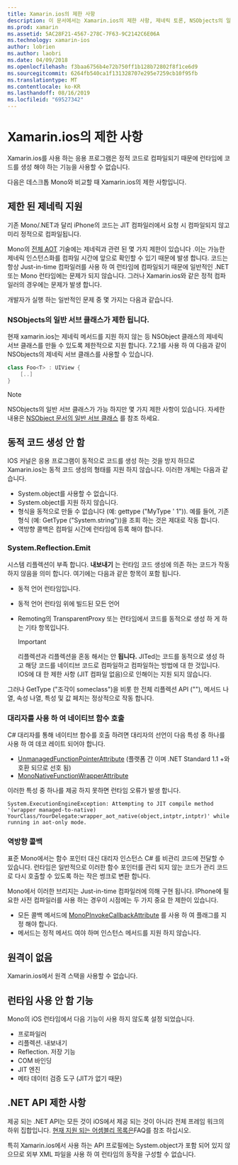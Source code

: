 ```yaml
---
title: Xamarin.ios의 제한 사항
description: 이 문서에서는 Xamarin.ios의 제한 사항, 제네릭 토론, NSObjects의 일반 서브 클래스, 제네릭 개체에서 P/Invoke 등에 대해 설명 합니다.
ms.prod: xamarin
ms.assetid: 5AC28F21-4567-278C-7F63-9C2142C6E06A
ms.technology: xamarin-ios
author: lobrien
ms.author: laobri
ms.date: 04/09/2018
ms.openlocfilehash: f3baa6756b4e72b750ff1b128b72802f8f1ce6d9
ms.sourcegitcommit: 6264fb540ca1f131328707e295e7259cb10f95fb
ms.translationtype: MT
ms.contentlocale: ko-KR
ms.lasthandoff: 08/16/2019
ms.locfileid: "69527342"
---
```

# <a name="limitations-of-xamarinios"></a>Xamarin.ios의 제한 사항

Xamarin.ios를 사용 하는 응용 프로그램은 정적 코드로 컴파일되기 때문에 런타임에 코드를 생성 해야 하는 기능을 사용할 수 없습니다.

다음은 데스크톱 Mono와 비교할 때 Xamarin.ios의 제한 사항입니다.

 <a name="Limited_Generics_Support" />


## <a name="limited-generics-support"></a>제한 된 제네릭 지원

기존 Mono/.NET과 달리 iPhone의 코드는 JIT 컴파일러에서 요청 시 컴파일되지 않고 미리 정적으로 컴파일됩니다.

Mono의 [전체 AOT](https://www.mono-project.com/docs/advanced/aot/#full-aot) 기술에는 제네릭과 관련 된 몇 가지 제한이 있습니다 .이는 가능한 제네릭 인스턴스화를 컴파일 시간에 앞으로 확인할 수 있기 때문에 발생 합니다. 코드는 항상 Just-in-time 컴파일러를 사용 하 여 런타임에 컴파일되기 때문에 일반적인 .NET 또는 Mono 런타임에는 문제가 되지 않습니다. 그러나 Xamarin.ios와 같은 정적 컴파일러의 경우에는 문제가 발생 합니다.

개발자가 실행 하는 일반적인 문제 중 몇 가지는 다음과 같습니다.

 <a name="Generic_Subclasses_of_NSObjects_are_limited" />


### <a name="generic-subclasses-of-nsobjects-are-limited"></a>NSObjects의 일반 서브 클래스가 제한 됩니다.

현재 xamarin.ios는 제네릭 메서드를 지원 하지 않는 등 NSObject 클래스의 제네릭 서브 클래스를 만들 수 있도록 제한적으로 지원 합니다. 7\.2.1를 사용 하 여 다음과 같이 NSObjects의 제네릭 서브 클래스를 사용할 수 있습니다.

```csharp
class Foo<T> : UIView {
    [..]
}
```

> [!NOTE]
> NSObjects의 일반 서브 클래스가 가능 하지만 몇 가지 제한 사항이 있습니다. 자세한 내용은 [NSObject 문서의 일반 서브 클래스](~/ios/internals/api-design/nsobject-generics.md) 를 참조 하세요.


 <a name="No_Dynamic_Code_Generation" />


## <a name="no-dynamic-code-generation"></a>동적 코드 생성 안 함

IOS 커널은 응용 프로그램이 동적으로 코드를 생성 하는 것을 방지 하므로 Xamarin.ios는 동적 코드 생성의 형태를 지원 하지 않습니다. 이러한 개체는 다음과 같습니다.

- System.object를 사용할 수 없습니다.
- System.object를 지원 하지 않습니다.
- 형식을 동적으로 만들 수 없습니다 (예: gettype ("MyType ' 1")). 예를 들어, 기존 형식 (예: GetType ("System.string"))을 조회 하는 것은 제대로 작동 합니다. 
- 역방향 콜백은 컴파일 시간에 런타임에 등록 해야 합니다.


 
 <a name="System.Reflection.Emit" />


### <a name="systemreflectionemit"></a>System.Reflection.Emit

시스템 리플렉션이 부족 합니다. **내보내기** 는 런타임 코드 생성에 의존 하는 코드가 작동 하지 않음을 의미 합니다. 여기에는 다음과 같은 항목이 포함 됩니다.

- 동적 언어 런타임입니다.
- 동적 언어 런타임 위에 빌드된 모든 언어
- Remoting의 TransparentProxy 또는 런타임에서 코드를 동적으로 생성 하 게 하는 기타 항목입니다. 


  > [!IMPORTANT]
  > 리플렉션과 리플렉션을 혼동 해서는 안 **됩니다.** JITed는 코드를 동적으로 생성 하 고 해당 코드를 네이티브 코드로 컴파일하고 컴파일하는 방법에 대 한 것입니다. IOS에 대 한 제한 사항 (JIT 컴파일 없음)으로 인해이는 지원 되지 않습니다.

그러나 GetType ("조각이 someclass")을 비롯 한 전체 리플렉션 API (""), 메서드 나열, 속성 나열, 특성 및 값 페치는 정상적으로 작동 합니다.

### <a name="using-delegates-to-call-native-functions"></a>대리자를 사용 하 여 네이티브 함수 호출

C# 대리자를 통해 네이티브 함수를 호출 하려면 대리자의 선언이 다음 특성 중 하나를 사용 하 여 데코 레이트 되어야 합니다.

- [UnmanagedFunctionPointerAttribute](xref:System.Runtime.InteropServices.UnmanagedFunctionPointerAttribute) (플랫폼 간 이며 .NET Standard 1.1 +와 호환 되므로 선호 됨)
- [MonoNativeFunctionWrapperAttribute](xref:ObjCRuntime.MonoNativeFunctionWrapperAttribute)

이러한 특성 중 하나를 제공 하지 못하면 런타임 오류가 발생 합니다.

```
System.ExecutionEngineException: Attempting to JIT compile method '(wrapper managed-to-native) YourClass/YourDelegate:wrapper_aot_native(object,intptr,intptr)' while running in aot-only mode.
```
 
 <a name="Reverse_Callbacks" />


### <a name="reverse-callbacks"></a>역방향 콜백

표준 Mono에서는 함수 포인터 대신 대리자 인스턴스 C# 를 비관리 코드에 전달할 수 있습니다. 런타임은 일반적으로 이러한 함수 포인터를 관리 되지 않는 코드가 관리 코드로 다시 호출할 수 있도록 하는 작은 썽크로 변환 합니다.

Mono에서 이러한 브리지는 Just-in-time 컴파일러에 의해 구현 됩니다. IPhone에 필요한 사전 컴파일러를 사용 하는 경우이 시점에는 두 가지 중요 한 제한이 있습니다.

- 모든 콜백 메서드에 [MonoPInvokeCallbackAttribute](xref:ObjCRuntime.MonoPInvokeCallbackAttribute) 를 사용 하 여 플래그를 지정 해야 합니다.
- 메서드는 정적 메서드 여야 하며 인스턴스 메서드를 지원 하지 않습니다.
 
<a name="No_Remoting" />

## <a name="no-remoting"></a>원격이 없음

Xamarin.ios에서 원격 스택을 사용할 수 없습니다.


 <a name="Runtime_Disabled_Features" />


## <a name="runtime-disabled-features"></a>런타임 사용 안 함 기능

Mono의 iOS 런타임에서 다음 기능이 사용 하지 않도록 설정 되었습니다.

- 프로파일러
- 리플렉션. 내보내기
- Reflection. 저장 기능
- COM 바인딩
- JIT 엔진
- 메타 데이터 검증 도구 (JIT가 없기 때문)


 <a name=".NET_API_Limitations" />


## <a name="net-api-limitations"></a>.NET API 제한 사항

제공 되는 .NET API는 모든 것이 iOS에서 제공 되는 것이 아니라 전체 프레임 워크의 하위 집합입니다. [현재 지원 되는 어셈블리 목록은](~/cross-platform/internals/available-assemblies.md)FAQ를 참조 하십시오.



특히 Xamarin.ios에서 사용 하는 API 프로필에는 System.object가 포함 되어 있지 않으므로 외부 XML 파일을 사용 하 여 런타임의 동작을 구성할 수 없습니다.
